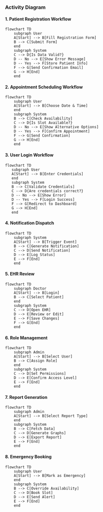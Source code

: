 ### Activity Diagram

#### 1. Patient Registration Workflow
```mermaid
flowchart TD
    subgraph User
    A[Start] --> B[Fill Registration Form]
    B --> C[Submit Form]
    end
    subgraph System
    C --> D{Is Data Valid?}
    D -- No --> E[Show Error Message]
    D -- Yes --> F[Store Patient Info]
    F --> G[Send Confirmation Email]
    G --> H[End]
    end
```

#### 2. Appointment Scheduling Workflow
```mermaid
flowchart TD
    subgraph User
    A[Start] --> B[Choose Date & Time]
    end
    subgraph System
    B --> C[Check Availability]
    C --> D{Is Slot Available?}
    D -- No --> E[Show Alternative Options]
    D -- Yes --> F[Confirm Appointment]
    F --> G[Send Confirmation]
    G --> H[End]
    end
```

 #### 3. User Login Workflow
 ```mermaid
 flowchart TD
    subgraph User
    A[Start] --> B[Enter Credentials]
    end
    subgraph System
    B --> C[Validate Credentials]
    C --> D{Are credentials correct?}
    D -- No --> E[Show Error]
    D -- Yes --> F[Login Success]
    F --> G[Redirect to Dashboard]
    G --> H[End]
    end
```

#### 4. Notification Dispatch
```mermaid
flowchart TD
    subgraph System
    A[Start] --> B[Trigger Event]
    B --> C[Generate Notification]
    C --> D[Send Notification]
    D --> E[Log Status]
    E --> F[End]
    end
```

#### 5. EHR Review
```mermaid
flowchart TD
    subgraph Doctor
    A[Start] --> B[Login]
    B --> C[Select Patient]
    end
    subgraph System
    C --> D[Open EHR]
    D --> E[Review or Edit]
    E --> F[Save Changes]
    F --> G[End]
    end
```

#### 6. Role Management
```mermaid
flowchart TD
    subgraph Admin
    A[Start] --> B[Select User]
    B --> C[Assign Role]
    end
    subgraph System
    C --> D[Set Permissions]
    D --> E[Confirm Access Level]
    E --> F[End]
    end
```

#### 7. Report Generation
```mermaid
flowchart TD
    subgraph Admin
    A[Start] --> B[Select Report Type]
    end
    subgraph System
    B --> C[Fetch Data]
    C --> D[Generate Graphs]
    D --> E[Export Report]
    E --> F[End]
    end
```

#### 8. Emergency Booking
```mermaid
flowchart TD
    subgraph User
    A[Start] --> B[Mark as Emergency]
    end
    subgraph System
    B --> C[Override Availability]
    C --> D[Book Slot]
    D --> E[Send Alert]
    E --> F[End]
    end
```
